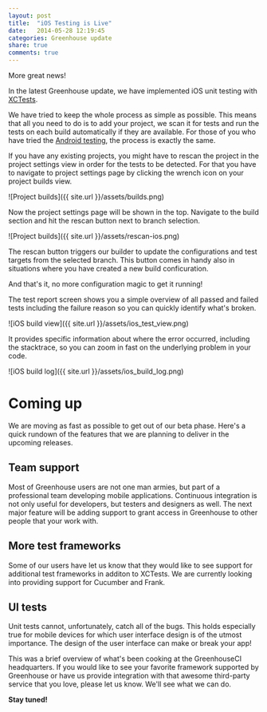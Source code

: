 ```yaml
---
layout: post
title:  "iOS Testing is Live"
date:   2014-05-28 12:19:45
categories: Greenhouse update
share: true
comments: true
---
```


More great news!

In the latest Greenhouse update, we have implemented iOS unit testing with [XCTests][xctests].

We have tried to keep the whole process as simple as possible. This means that all you need to do is to add your project, we scan it for tests and run the tests on each build automatically if they are available. For those of you who have tried the [Android testing][android-testing], the process is exactly the same.

If you have any existing projects, you might have to rescan the project in the project settings view in order for the tests to be detected. For that you have to navigate to project settings page by clicking the wrench icon on your project builds view.

![Project builds]({{ site.url }}/assets/builds.png)

Now the project settings page will be shown in the top. Navigate to the build section and hit the rescan button next to branch selection.

![Project builds]({{ site.url }}/assets/rescan-ios.png)

The rescan button triggers our builder to update the configurations and test targets from the selected branch.
This button comes in handy also in situations where you have created a new build conficuration.

And that's it, no more configuration magic to get it running!

The test report screen shows you a simple overview of all passed and failed tests including the failure reason so you can quickly identify what's broken.

![iOS build view]({{ site.url }}/assets/ios_test_view.png)

It provides specific information about where the error occurred, including the stacktrace, so you can zoom in fast on the underlying problem in your code.

![iOS build log]({{ site.url }}/assets/ios_build_log.png)


Coming up
=========
We are moving as fast as possible to get out of our beta phase. Here's a quick rundown of the features that we are planning to deliver in the upcoming releases.

Team support
------------
Most of Greenhouse users are not one man armies, but part of a professional team developing mobile applications. Continuous integration is not only useful for developers, but testers and designers as well. The next major feature will be adding support to grant access in Greenhouse to other people that your work with.

More test frameworks
--------------------
Some of our users have let us know that they would like to see support for additional test frameworks in additon to XCTests. 
We are currently looking into providing support for Cucumber and Frank.

UI tests
--------
Unit tests cannot, unfortunately, catch all of the bugs. This holds especially true for mobile devices for which user interface design is of the utmost importance. The design of the user interface can make or break your app!

This was a brief overview of what's been cooking at the GreenhouseCI headquarters. If you would like to see your favorite framework supported by Greenhouse or have us provide integration with that awesome third-party service that you love, please let us know. We'll see what we can do. 

**Stay tuned!**


[xctests]: https://developer.apple.com/library/ios/documentation/ToolsLanguages/Conceptual/Xcode_Overview/UnitTestYourApp/UnitTestYourApp.html "XCTest framework"
[android-testing]: http://blog.greenhouseci.com/greenhouse/update/android-testing/ "Android testing"
